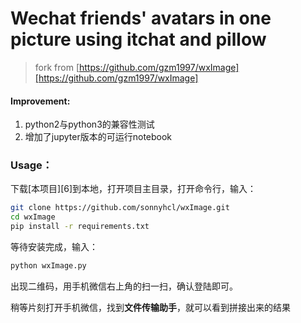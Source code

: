 # Wechat friends' avatars in one picture using itchat and pillow

>   fork from [https://github.com/gzm1997/wxImage][https://github.com/gzm1997/wxImage]

#### Improvement:

1.  python2与python3的兼容性测试
2.  增加了jupyter版本的可运行notebook

### Usage：

下载[本项目][6]到本地，打开项目主目录，打开命令行，输入：

```bash
git clone https://github.com/sonnyhcl/wxImage.git
cd wxImage
pip install -r requirements.txt
```

等待安装完成，输入：

```bash
python wxImage.py
```

出现二维码，用手机微信右上角的扫一扫，确认登陆即可。

稍等片刻打开手机微信，找到**文件传输助手**，就可以看到拼接出来的结果



